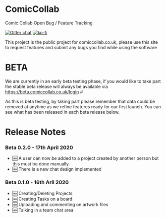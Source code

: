 # ComicCollab
Comic Collab Open Bug / Feature Tracking

[![Gitter chat](https://badges.gitter.im/gitterHQ/gitter.png)](https://gitter.im/ComicCollab/) [![ko-fi](https://www.ko-fi.com/img/githubbutton_sm.svg)](https://ko-fi.com/U7U21Q4HU)

This project is the public project for comiccollab.co.uk, please use this site to request features and submit any bugs you find while using the software

# BETA
We are currently in an early beta testing phase, if you would like to take part the stable beta release will always be available via https://beta.comiccollab.co.uk/login #

As this is beta testing, by taking part please remember that data could be removed at anytime as we refine features ready for our first launch. You can see what has been released in each beta release below.


# Release Notes
### Beta 0.2.0 - 17th April 2020
- :new: A user can now be added to a project created by another person but this must be done manually.
- :new: There is a new chat design implemented

### Beta 0.1.0 - 16th Aril 2020
- :new: Creating/Deleting Projects
- :new: Creating Tasks on a board
- :new: Uploading and commenting on artwork files
- :new: Talking in a team chat area
